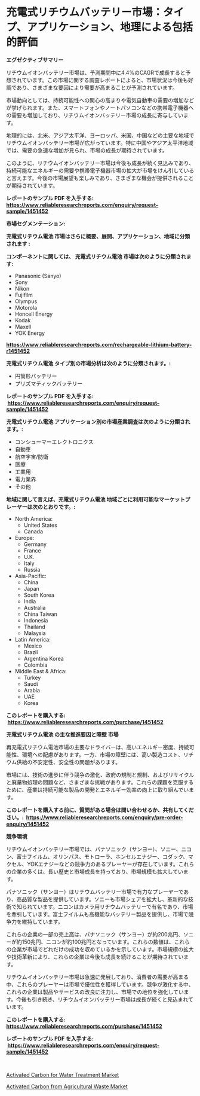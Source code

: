 <p><h1>充電式リチウムバッテリー市場：タイプ、アプリケーション、地理による包括的評価</h1></p><p><strong>エグゼクティブサマリー</strong></p>
<p><p>リチウムイオンバッテリー市場は、予測期間中に4.4%のCAGRで成長すると予想されています。この市場に関する調査レポートによると、市場状況は今後も好調であり、さまざまな要因により需要が高まることが予測されています。</p><p>市場動向としては、持続可能性への関心の高まりや電気自動車の需要の増加などが挙げられます。また、スマートフォンやノートパソコンなどの携帯電子機器への需要も増加しており、リチウムイオンバッテリー市場の成長に寄与しています。</p><p>地理的には、北米、アジア太平洋、ヨーロッパ、米国、中国などの主要な地域でリチウムイオンバッテリー市場が広がっています。特に中国やアジア太平洋地域では、需要の急速な増加が見られ、市場の成長が期待されています。</p><p>このように、リチウムイオンバッテリー市場は今後も成長が続く見込みであり、持続可能なエネルギーの需要や携帯電子機器市場の拡大が市場をけん引していると言えます。今後の市場展望も楽しみであり、さまざまな機会が提供されることが期待されています。</p></p>
<p><strong>レポートのサンプル PDF を入手する: <a href="https://www.reliableresearchreports.com/enquiry/request-sample/1451452">https://www.reliableresearchreports.com/enquiry/request-sample/1451452</a></strong></p>
<p><strong>市場セグメンテーション:</strong></p>
<p><strong> 充電式リチウム電池 市場はさらに概要、展開、アプリケーション、地域に分類されます :</strong></p>
<p><strong>コンポーネントに関しては、 充電式リチウム電池 市場は次のように分類されます: &nbsp;</strong></p>
<p><ul><li>Panasonic (Sanyo)</li><li>Sony</li><li>Nikon</li><li>Fujifilm</li><li>Olympus</li><li>Motorola</li><li>Honcell Energy</li><li>Kodak</li><li>Maxell</li><li>YOK Energy</li></ul></p>
<p><strong><a href="https://www.reliableresearchreports.com/rechargeable-lithium-battery-r1451452">https://www.reliableresearchreports.com/rechargeable-lithium-battery-r1451452</a></strong></p>
<p><strong> 充電式リチウム電池 タイプ別の市場分析は次のように分類されます。:</strong></p>
<p><ul><li>円筒形バッテリー</li><li>プリズマティックバッテリー</li></ul></p>
<p><strong>レポートのサンプル PDF を入手する: &nbsp;<a href="https://www.reliableresearchreports.com/enquiry/request-sample/1451452">https://www.reliableresearchreports.com/enquiry/request-sample/1451452</a></strong></p>
<p><strong> 充電式リチウム電池 アプリケーション別の市場産業調査は次のように分類されます。:</strong></p>
<p><ul><li>コンシューマーエレクトロニクス</li><li>自動車</li><li>航空宇宙/防衛</li><li>医療</li><li>工業用</li><li>電力業界</li><li>その他</li></ul></p>
<p><strong>地域に関して言えば、充電式リチウム電池 地域ごとに利用可能なマーケットプレーヤーは次のとおりです。:</strong></p>
<p><ul>
    <li>
        North America:
        <ul>
            <li>United States</li>
            <li>Canada</li>
        </ul>
    </li>
    <li>
        Europe:
        <ul>
            <li>Germany</li>
            <li>France</li>
            <li>U.K.</li>
            <li>Italy</li>
            <li>Russia</li>
        </ul>
    </li>
    <li>
        Asia-Pacific:
        <ul>
            <li>China</li>
            <li>Japan</li>
            <li>South Korea</li>
            <li>India</li>
            <li>Australia</li>
            <li>China Taiwan</li>
            <li>Indonesia</li>
            <li>Thailand</li>
            <li>Malaysia</li>
        </ul>
    </li>
    <li>
        Latin America:
        <ul>
            <li>Mexico</li>
            <li>Brazil</li>
            <li>Argentina Korea</li>
            <li>Colombia</li>
        </ul>
    </li>
    <li>
        Middle East & Africa:
        <ul>
            <li>Turkey</li>
            <li>Saudi</li>
            <li>Arabia</li>
            <li>UAE</li>
            <li>Korea</li>
        </ul>
    </li>
    </ul></p>
<p><strong>このレポートを購入する: &nbsp;<a href="https://www.reliableresearchreports.com/purchase/1451452">https://www.reliableresearchreports.com/purchase/1451452</a></strong></p>
<p><strong>充電式リチウム電池 の主な推進要因と障壁 市場</strong></p>
<p><p>再充電式リチウム電池市場の主要なドライバーは、高いエネルギー密度、持続可能性、環境への配慮があります。一方、市場の障壁には、高い製造コスト、リチウム供給の不安定性、安全性の問題があります。</p><p>市場には、技術の進歩に伴う競争の激化、政府の規制と規制、およびリサイクルと廃棄物処理の問題など、さまざまな挑戦があります。これらの課題を克服するために、産業は持続可能な製品の開発とエネルギー効率の向上に取り組んでいます。</p></p>
<p><strong>このレポートを購入する前に、質問がある場合は問い合わせるか、共有してください。:&nbsp; <a href="https://www.reliableresearchreports.com/enquiry/pre-order-enquiry/1451452">https://www.reliableresearchreports.com/enquiry/pre-order-enquiry/1451452</a></strong></p>
<p><strong>競争環境</strong></p>
<p><p>リチウムイオンバッテリー市場では、パナソニック（サンヨー）、ソニー、ニコン、富士フイルム、オリンパス、モトローラ、ホンセルエナジー、コダック、マクセル、YOKエナジーなどの競争力のあるプレーヤーが存在しています。これらの企業の多くは、長い歴史と市場成長を持っており、市場規模も拡大しています。</p><p>パナソニック（サンヨー）はリチウムバッテリー市場で有力なプレーヤーであり、高品質な製品を提供しています。ソニーも市場シェアを拡大し、革新的な技術で知られています。ニコンはカメラ用リチウムバッテリーで有名であり、市場を牽引しています。富士フイルムも高機能なバッテリー製品を提供し、市場で競争力を維持しています。</p><p>これらの企業の一部の売上高は、パナソニック（サンヨー）が約200兆円、ソニーが約150兆円、ニコンが約100兆円となっています。これらの数値は、これらの企業が市場でどれだけの成功を収めているかを示しています。市場規模の拡大や技術革新により、これらの企業は今後も成長を続けることが期待されています。</p><p>リチウムイオンバッテリー市場は急速に発展しており、消費者の需要が高まる中、これらのプレーヤーは市場で優位性を獲得しています。競争が激化する中、これらの企業は製品やサービスの改良に注力し、市場での地位を強化しています。今後も引き続き、リチウムイオンバッテリー市場は成長が続くと見込まれています。</p></p>
<p><strong>このレポートを購入する: &nbsp; <a href="https://www.reliableresearchreports.com/purchase/1451452">https://www.reliableresearchreports.com/purchase/1451452</a></strong></p>
<p><strong>レポートのサンプル PDF を入手する: &nbsp;<a href="https://www.reliableresearchreports.com/enquiry/request-sample/1451452">https://www.reliableresearchreports.com/enquiry/request-sample/1451452</a></strong><strong></strong></p>
<p>&nbsp;</p>
<p><p><a href="https://butternut-bug-553.notion.site/Activated-Carbon-for-Water-Treatment-Market-Furnish-Information-about-Market-Size-Market-Share-Mar-4adbbc942c8e42648e4ba8e2e4472ad8">Activated Carbon for Water Treatment Market</a></p><p><a href="https://invited-way-688.notion.site/Activated-Carbon-from-Agricultural-Waste-Market-Analysis-and-Market-Size-Global-Industry-Overview--08e94d37b2bd4ca9a1f3fd284cbe416f">Activated Carbon from Agricultural Waste Market</a></p></p>
